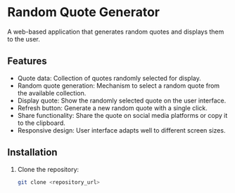 # Random Quote Generator

A web-based application that generates random quotes and displays them to the user.

## Features

- Quote data: Collection of quotes randomly selected for display.
- Random quote generation: Mechanism to select a random quote from the available collection.
- Display quote: Show the randomly selected quote on the user interface.
- Refresh button: Generate a new random quote with a single click.
- Share functionality: Share the quote on social media platforms or copy it to the clipboard.
- Responsive design: User interface adapts well to different screen sizes.

## Installation

1. Clone the repository:

   ```bash
   git clone <repository_url>
